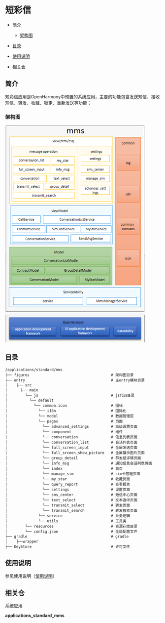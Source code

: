 # 短彩信<a name="ZH-CN_TOPIC_0000001103421572"></a>

-   [简介](#section11660541593)
    -   [架构图](#section48896451454)

-   [目录](#section161941989596)
-   [使用说明](#section123459000)
-   [相关仓](#section1371113476307)

## 简介<a name="section11660541593"></a>

短彩信应用是OpenHarmony中预置的系统应用，主要的功能包含发送短信、接收短信、转发、收藏、锁定、重新发送等功能；


### 架构图<a name="section48896451454"></a>

![](./doc/image/screenshot-20211129-202627.png)

## 目录<a name="section161941989596"></a>

```
/applications/standard/mms
├── figures                             		# 架构图目录
├── entry                               		# 主entry模块目录
│    ├── src		
│      ├── main		
│        └── js                         		# js代码目录
│          └── default		
│            └── common.icon            		# 图标
│              └── i18n                 		# 国际化
│			   └── model                		# 数据管理层
│			   └── pages                		# 页面
│                └── advanced_settings  		# 高级设置页面
│                └── component          		# 组件
│				 └── conversation       		# 信息列表页面
│				 └── conversation_list  		# 会话列表页面
│				 └── full_screen_input  		# 全屏发送页面
│				 └── full_srceen_show_picture  	# 全屏展示图片页面
│				 └── group_detail              	# 群发组详情页面
│				 └── info_msg                  	# 通知信息会话列表页面
│				 └── index                     	# 首页
│				 └── manage_sim                	# sim卡管理页面
│				 └── my_star                   	# 收藏页面
│				 └── query_report               # 查看报告
│				 └── settings                  	# 设置页面
│                └── sms_center 	           	# 短信中心页面
│				 └── text_select               	# 文本选中页面
│				 └── transmit_select           	# 转发页面
│				 └── transmit_search           	# 转发搜索页面		 
│			   └── service             			# 业务逻辑
│			   └── utils               			# 工具类
│        └── resources                 			# 资源存放目录
│        └── config.json               			# 全局配置文件
├── gradle                             			# gradle
│    ├──wrapper            			
├── KeyStore                           			# 许可文件
```

## 使用说明 <a name="section123459000"></a>

   参见使用说明（[使用说明](./doc/Instructions.md)）

## 相关仓<a name="section1371113476307"></a>

系统应用

**applications_standard_mms**

